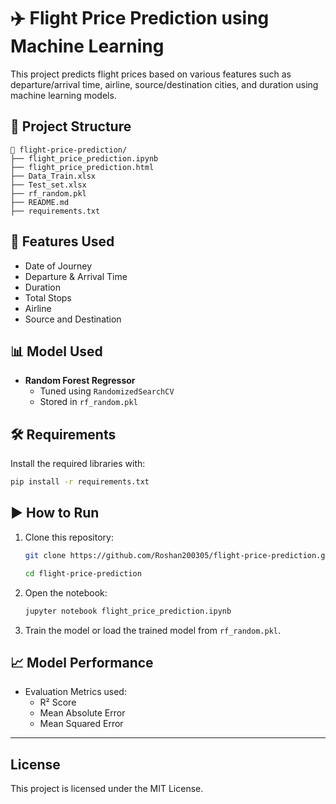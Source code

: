 # ✈️ Flight Price Prediction using Machine Learning

This project predicts flight prices based on various features such as departure/arrival time, airline, source/destination cities, and duration using machine learning models.

## 📂 Project Structure

```
📁 flight-price-prediction/
├── flight_price_prediction.ipynb
├── flight_price_prediction.html
├── Data_Train.xlsx
├── Test_set.xlsx
├── rf_random.pkl
├── README.md
├── requirements.txt
```

## 🧠 Features Used
- Date of Journey
- Departure & Arrival Time
- Duration
- Total Stops
- Airline
- Source and Destination

## 📊 Model Used
- **Random Forest Regressor**
  - Tuned using `RandomizedSearchCV`
  - Stored in `rf_random.pkl`

## 🛠️ Requirements

Install the required libraries with:

```bash
pip install -r requirements.txt
```

## ▶️ How to Run

1. Clone this repository:
   ```bash
   git clone https://github.com/Roshan200305/flight-price-prediction.git

   cd flight-price-prediction
   ```

2. Open the notebook:
   ```bash
   jupyter notebook flight_price_prediction.ipynb
   ```

3. Train the model or load the trained model from `rf_random.pkl`.

## 📈 Model Performance

- Evaluation Metrics used:
  - R² Score
  - Mean Absolute Error
  - Mean Squared Error
  

---

## License

This project is licensed under the MIT License.
